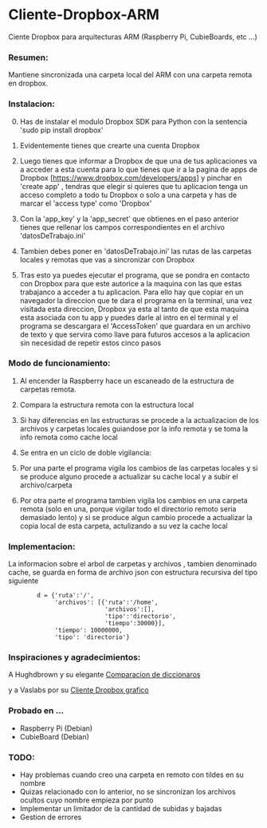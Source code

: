 Cliente-Dropbox-ARM
===================

Ciente Dropbox para arquitecturas ARM (Raspberry Pi, CubieBoards, etc ...)

### Resumen:

Mantiene sincronizada una carpeta local del ARM  con una carpeta remota
en dropbox.

### Instalacion:

0. Has de instalar el modulo Dropbox SDK para Python con la sentencia
	'sudo pip install dropbox'
	
1. Evidentemente tienes que crearte una cuenta Dropbox

2. Luego tienes que informar a Dropbox de que una de tus aplicaciones
va a acceder a esta cuenta para lo que tienes que ir a 
la pagina de apps de Dropbox [https://www.dropbox.com/developers/apps] 
y pinchar en 'create app' , tendras que elegir si quieres que 
tu aplicacion tenga un acceso completo  a todo tu Dropbox o solo a una carpeta 
y has de marcar el 'access type' como 'Dropbox'

3. Con la 'app_key' y la 'app_secret' que obtienes en el paso anterior tienes que
rellenar los campos correspondientes en el archivo 'datosDeTrabajo.ini'

4. Tambien debes  poner en 'datosDeTrabajo.ini' las rutas de las carpetas
locales y remotas que vas a sincronizar con Dropbox

5. Tras esto ya puedes ejecutar el programa, que se pondra en contacto con 
Dropbox para que este autorice a la maquina con las que estas trabajanco a 
acceder a tu aplicacion. Para ello hay que copiar en un navegador la direccion
que te dara el programa en la terminal, una vez visitada esta direccion, Dropbox ya esta al tanto
de que esta maquina esta asociada con tu app y puedes darle al intro en el terminal
y el programa se descargara el 'AccessToken' que guardara en un archivo de texto 
y que servira como llave para futuros accesos a la aplicacion sin necesidad de 
repetir estos cinco pasos
 
### Modo de funcionamiento:

1. Al encender la Raspberry hace un escaneado de la estructura de carpetas remota.

2. Compara la estructura remota con la estructura local

3. Si hay diferencias en las estructuras se procede a la actualizacion de los archivos y
carpetas locales guiandose por la info remota y se toma la info remota como cache local

4. Se entra en un ciclo de doble vigilancia:

5. Por una parte el programa vigila los cambios de las carpetas locales y si se produce
alguno procede a actualizar su cache local y a subir el archivo/carpeta

6. Por otra parte el programa tambien vigila los cambios en una carpeta remota
(solo en una, porque vigilar todo el directorio remoto seria demasiado lento)
y si se produce algun cambio procede a actualizar la copia local de esta carpeta,
actulizando a su vez la cache local

### Implementacion:

La informacion sobre el arbol de carpetas y archivos , tambien denominado cache, 
se guarda en forma de archivo json con estructura recursiva del tipo siguiente

~~~
		d = {'ruta':'/',
			 'archivos': [{'ruta':'/home',
						   'archivos':[],
						   'tipo':'directorio',
						   'tiempo':30000}],
			 'tiempo': 10000000,
			 'tipo': 'directorio'} 
~~~
         
### Inspiraciones y agradecimientos:

A Hughdbrown y su elegante [Comparacion de diccionaros][1]

y a Vaslabs por su [Cliente Dropbox grafico][2]

[1]: https://github.com/hughdbrown/dictdiffer
[2]: http://sourceforge.net/projects/raspybox

### Probado en ...

* Raspberry Pi (Debian)
* CubieBoard  (Debian)

### TODO:

* Hay problemas cuando creo una carpeta en remoto con tildes en su nombre
* Quizas relacionado con lo anterior, no se sincronizan los archivos ocultos cuyo
nombre empieza por punto
* Implementar un limitador de la cantidad de subidas y bajadas
* Gestion de errores
